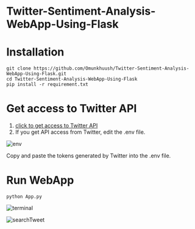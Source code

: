 # Twitter-Sentiment-Analysis-WebApp-Using-Flask

# Installation
```
git clone https://github.com/Omunkhuush/Twitter-Sentiment-Analysis-WebApp-Using-Flask.git
cd Twitter-Sentiment-Analysis-WebApp-Using-Flask
pip install -r requirement.txt
```

# Get access to Twitter API

1. [ click to get access to Twitter API](https://developer.twitter.com/en/docs/twitter-api/getting-started/getting-access-to-the-twitter-api)
2. If you get  API access from Twitter, edit the .env file.

![env](https://github.com/Omunkhuush/Twitter-Sentiment-Analysis-WebApp-Using-Flask/assets/73123564/9047a8f4-5f7b-4fab-b56f-5d93e909be2e)

Copy and paste the tokens generated by Twitter into the .env file.

# Run WebApp

```
python App.py
```
![terminal](https://github.com/Omunkhuush/Twitter-Sentiment-Analysis-WebApp-Using-Flask/assets/73123564/3abb7162-1f2e-4377-a256-c42a4092a43d)

![searchTweet](https://github.com/Omunkhuush/Twitter-Sentiment-Analysis-WebApp-Using-Flask/assets/73123564/52fe2e53-fca2-4210-bd1c-649d73ef18f9)
